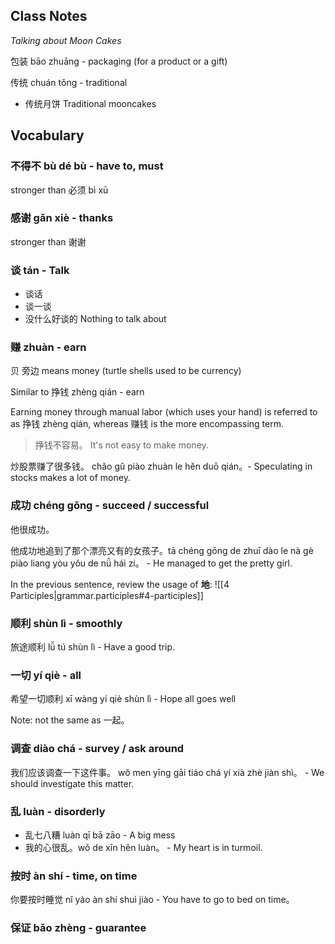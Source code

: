 
## Class Notes

_Talking about Moon Cakes_

包装 bāo zhuāng - packaging (for a product or a gift)

传统 chuán tǒng - traditional
- 传统月饼 Traditional mooncakes

## Vocabulary

### 不得不 bù dé bù - have to, must

stronger than 必须 bì xū

### 感谢 gǎn xiè - thanks

stronger than 谢谢

### 谈 tán - Talk

- 谈话
- 谈一谈
- 没什么好谈的 Nothing to talk about

### 赚 zhuàn - earn

贝 旁边 means money (turtle shells used to be currency)

Similar to 挣钱 zhèng qián - earn

Earning money through manual labor (which uses your hand) is referred to as 挣钱 zhèng qián, whereas 赚钱 is the more encompassing term.

> 挣钱不容易。 It's not easy to make money.

炒股票赚了很多钱。 chǎo gǔ piào zhuàn le hěn duō qián。- Speculating in stocks makes a lot of money.

### 成功 chéng gōng - succeed / successful 

他很成功。

他成功地追到了那个漂亮又有的女孩子。tā chéng gōng de zhuī dào le nà gè piào liang yòu yǒu de nǚ hái zi。 - He managed to get the pretty girl.

In the previous sentence, review the usage of **地**: ![[4 Participles|grammar.participles#4-participles]]

### 顺利 shùn lì - smoothly

旅途顺利 lǚ tú shùn lì - Have a good trip.

### 一切 yí qiè - all

希望一切顺利 xī wàng yí qiè shùn lì - Hope all goes well

Note: not the same as 一起。

### 调查 diào chá - survey / ask around

我们应该调查一下这件事。 wǒ men yīng gāi tiáo chá yí xià zhè jiàn shì。 - We should investigate this matter.

### 乱 luàn - disorderly

- 乱七八糟 luàn qī bā zāo - A big mess
- 我的心很乱。wǒ de xīn hěn luàn。 - My heart is in turmoil.

### 按时 àn shí - time, on time

你要按时睡觉 nǐ yào àn shí shuì jiào - You have to go to bed on time。

### 保证 bǎo zhèng - guarantee
